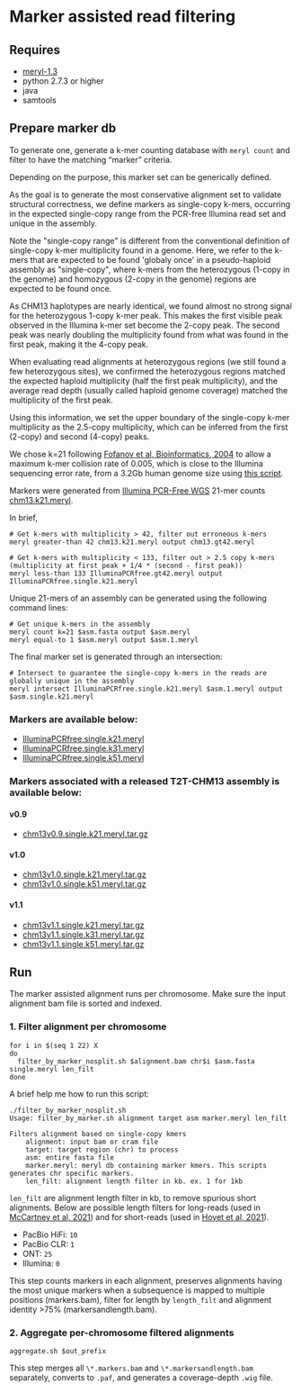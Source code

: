 # Marker assisted read filtering

## Requires
* [meryl-1.3](https://github.com/marbl/meryl)
* python 2.7.3 or higher
* java
* samtools

## Prepare marker db

To generate one, generate a k-mer counting database with `meryl count` and filter to have the matching “marker” criteria.

Depending on the purpose, this marker set can be generically defined.

As the goal is to generate the most conservative alignment set to validate structural correctness, we define markers as single-copy k-mers,
occurring in the expected single-copy range from the PCR-free Illumina read set and unique in the assembly.

Note the "single-copy range" is different from the conventional definition of single-copy k-mer multiplicity found in a genome.
Here, we refer to the k-mers that are expected to be found 'globaly once' in a pseudo-haploid assembly as "single-copy",
where k-mers from the heterozygous (1-copy in the genome) and homozygous (2-copy in the genome) regions are expected to be found once.

As CHM13 haplotypes are nearly identical, we found almost no strong signal for the heterozygous 1-copy k-mer peak.
This makes the first visible peak observed in the Illumina k-mer set become the 2-copy peak.
The second peak was nearly doubling the multiplicity found from what was found in the first peak, making it the 4-copy peak.

When evaluating read alignments at heterozygous regions (we still found a few heterozygous sites), 
we confirmed the heterozygous regions matched the expected haploid multiplicity (half the first peak multiplicity), 
and the average read depth (usually called haploid genome coverage) matched the multiplicity of the first peak.

Using this information, we set the upper boundary of the single-copy k-mer multiplicity as the 2.5-copy multiplicity, which can be inferred from the first (2-copy) and second (4-copy) peaks.

We chose k=21 following [Fofanov et al, Bioinformatics, 2004](https://doi.org/10.1093/bioinformatics/bth266) to allow a maximum k-mer collision rate of 0.005, which is close to the Illumina sequencing error rate, from a 3.2Gb human genome size using [this script](https://github.com/marbl/merqury/blob/master/best_k.sh).

Markers were generated from [Illumina PCR-Free WGS](https://github.com/marbl/CHM13#illumina-pcrfree-data) 21-mer counts [chm13.k21.meryl](https://s3-us-west-2.amazonaws.com/human-pangenomics/publications/MERFIN_2021/chm13/evaluation/chm13.k21.meryl.tar.gz).

In brief,
```
# Get k-mers with multiplicity > 42, filter out erroneous k-mers
meryl greater-than 42 chm13.k21.meryl output chm13.gt42.meryl

# Get k-mers with multiplicity < 133, filter out > 2.5 copy k-mers (multiplicity at first peak + 1/4 * (second - first peak))
meryl less-than 133 IlluminaPCRfree.gt42.meryl output IlluminaPCRfree.single.k21.meryl
```

Unique 21-mers of an assembly can be generated using the following command lines:
```
# Get unique k-mers in the assembly
meryl count k=21 $asm.fasta output $asm.meryl
meryl equal-to 1 $asm.meryl output $asm.1.meryl
```

The final marker set is generated through an intersection:
```
# Intersect to guarantee the single-copy k-mers in the reads are globally unique in the assembly
meryl intersect IlluminaPCRfree.single.k21.meryl $asm.1.meryl output $asm.single.k21.meryl
```

### Markers are available below:
* [IlluminaPCRfree.single.k21.meryl](https://s3-us-west-2.amazonaws.com/human-pangenomics/T2T/CHM13/assemblies/alignments/marker/IlluminaPCRfree.single.k21.meryl.tar.gz)
* [IlluminaPCRfree.single.k31.meryl](https://s3-us-west-2.amazonaws.com/human-pangenomics/T2T/CHM13/assemblies/alignments/marker/IlluminaPCRfree.single.k31.meryl.tar.gz)
* [IlluminaPCRfree.single.k51.meryl](https://s3-us-west-2.amazonaws.com/human-pangenomics/T2T/CHM13/assemblies/alignments/marker/IlluminaPCRfree.single.k51.meryl.tar.gz)

### Markers associated with a released T2T-CHM13 assembly is available below:
#### v0.9
* [chm13v0.9.single.k21.meryl.tar.gz](https://s3-us-west-2.amazonaws.com/human-pangenomics/T2T/CHM13/assemblies/alignments/marker/chm13v0.9.single.k21.meryl.tar.gz)

#### v1.0
* [chm13v1.0.single.k21.meryl.tar.gz](https://s3-us-west-2.amazonaws.com/human-pangenomics/T2T/CHM13/assemblies/alignments/marker/chm13v1.0.single.k21.meryl.tar.gz)
* [chm13v1.0.single.k51.meryl.tar.gz](https://s3-us-west-2.amazonaws.com/human-pangenomics/T2T/CHM13/assemblies/alignments/marker/chm13v1.0.single.k51.meryl.tar.gz)

#### v1.1
* [chm13v1.1.single.k21.meryl.tar.gz](https://s3-us-west-2.amazonaws.com/human-pangenomics/T2T/CHM13/assemblies/alignments/marker/chm13v1.1.single.k21.meryl.tar.gz)
* [chm13v1.1.single.k31.meryl.tar.gz](https://s3-us-west-2.amazonaws.com/human-pangenomics/T2T/CHM13/assemblies/alignments/marker/chm13v1.1.single.k31.meryl.tar.gz)
* [chm13v1.1.single.k51.meryl.tar.gz](https://s3-us-west-2.amazonaws.com/human-pangenomics/T2T/CHM13/assemblies/alignments/marker/chm13v1.1.single.k51.meryl.tar.gz)

## Run

The marker assisted alignment runs per chromosome. Make sure the input alignment bam file is sorted and indexed.

### 1. Filter alignment per chromosome
```
for i in $(seq 1 22) X
do
  filter_by_marker_nosplit.sh $alignment.bam chr$i $asm.fasta single.meryl len_filt
done
```

A brief help me how to run this script:
```
./filter_by_marker_nosplit.sh
Usage: filter_by_marker.sh alignment target asm marker.meryl len_filt

Filters alignment based on single-copy kmers
	alignment: input bam or cram file
	target: target region (chr) to process
	asm: entire fasta file
	marker.meryl: meryl db containing marker kmers. This scripts generates chr specific markers.
	len_filt: alignment length filter in kb. ex. 1 for 1kb
```

`len_filt` are alignment length filter in kb, to remove spurious short alignments. Below are possible length filters for long-reads (used in [McCartney et al, 2021](https://doi.org/10.1101/2021.07.02.450803)) and for short-reads (used in [Hoyet et al, 2021](https://doi.org/10.1101/2021.07.12.451456)).
* PacBio HiFi: `10`
* PacBio CLR: `1`
* ONT: `25`
* Illumina: `0`

This step counts markers in each alignment, preserves alignments having the most unique markers when a subsequence is mapped to multiple positions (markers.bam), filter for length by `length_filt` and alignment identity >75% (markersandlength.bam).

### 2. Aggregate per-chromosome filtered alignments
```
aggregate.sh $out_prefix
```
This step merges all `\*.markers.bam` and `\*.markersandlength.bam` separately, converts to `.paf`, and generates a coverage-depth `.wig` file.
